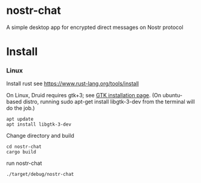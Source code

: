 # nostr-chat
A simple desktop app for encrypted direct messages on Nostr protocol

# Install

### Linux

Install rust
see https://www.rust-lang.org/tools/install

On Linux, Druid requires gtk+3; see [GTK installation page](https://www.gtk.org/docs/installations/linux/). (On ubuntu-based distro, running sudo apt-get install libgtk-3-dev from the terminal will do the job.)
```
apt update
apt install libgtk-3-dev
```
Change directory and build
```
cd nostr-chat
cargo build
```
run nostr-chat
```
./target/debug/nostr-chat
```
